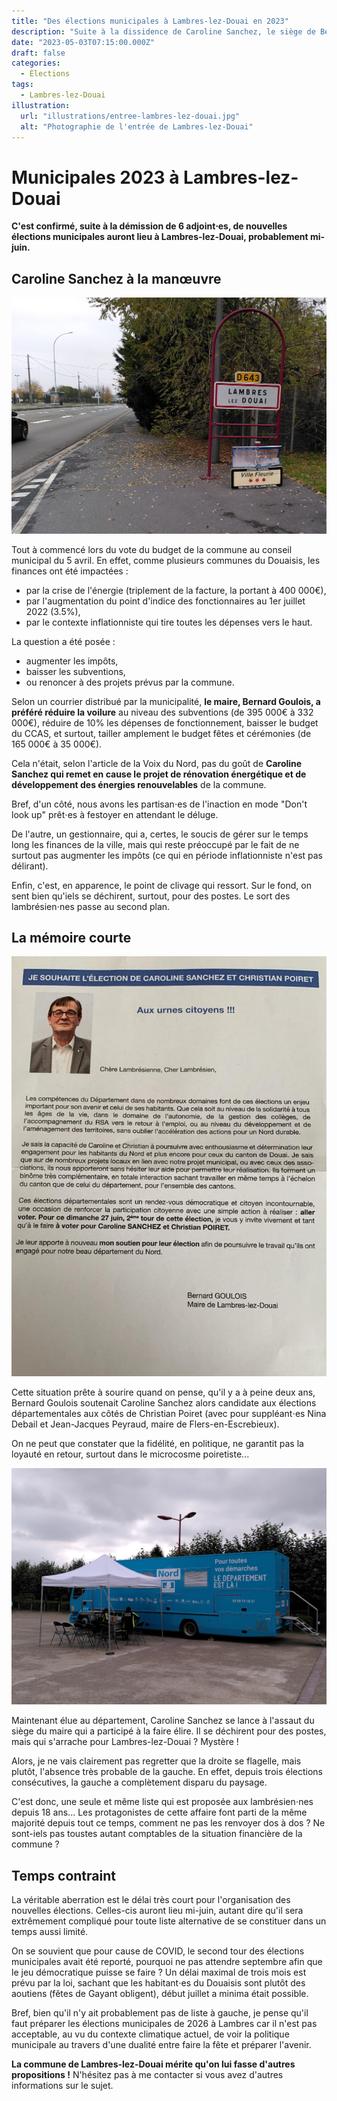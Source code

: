```yaml
---
title: "Des élections municipales à Lambres-lez-Douai en 2023"
description: "Suite à la dissidence de Caroline Sanchez, le siège de Bernard Goulois est remis en jeu."
date: "2023-05-03T07:15:00.000Z"
draft: false
categories:
  - Élections
tags:
  - Lambres-lez-Douai
illustration:
  url: "illustrations/entree-lambres-lez-douai.jpg"
  alt: "Photographie de l'entrée de Lambres-lez-Douai"
---
```


# Municipales 2023 à Lambres-lez-Douai

**C'est confirmé, suite à la démission de 6 adjoint⋅es, de nouvelles élections municipales auront lieu à Lambres-lez-Douai, probablement mi-juin.**

## Caroline Sanchez à la manœuvre

![Photographie de l'entrée de Lambres-lez-Douai](illustrations/entree-lambres-lez-douai.jpg "🖼➡️")

Tout à commencé lors du vote du budget de la commune au conseil municipal du 5 avril. En effet, comme plusieurs communes du Douaisis, les finances ont été impactées :
- par la crise de l'énergie (triplement de la facture, la portant à 400 000€),
- par l'augmentation du point d'indice des fonctionnaires au 1er juillet 2022 (3.5%),
- par le contexte inflationniste qui tire toutes les dépenses vers le haut.

La question a été posée :
- augmenter les impôts,
- baisser les subventions,
- ou renoncer à des projets prévus par la commune.

Selon un courrier distribué par la municipalité, **le maire, Bernard Goulois, a préféré réduire la voilure** au niveau des subventions (de 395 000€ à 332 000€), réduire de 10% les dépenses de fonctionnement, baisser le budget du CCAS, et surtout, tailler amplement le budget fêtes et cérémonies (de 165 000€ à 35 000€).

Cela n'était, selon l'article de la Voix du Nord, pas du goût de **Caroline Sanchez qui remet en cause le projet de rénovation énergétique et de développement des énergies renouvelables** de la commune.

Bref, d'un côté, nous avons les partisan⋅es de l'inaction en mode "Don't look up" prêt⋅es à festoyer en attendant le déluge.

De l'autre, un gestionnaire, qui a, certes, le soucis de gérer sur le temps long les finances de la ville, mais qui reste préoccupé par le fait de ne surtout pas augmenter les impôts (ce qui en période inflationniste n'est pas délirant).

Enfin, c'est, en apparence, le point de clivage qui ressort. Sur le fond, on sent bien qu'iels se déchirent, surtout, pour des postes. Le sort des lambrésien⋅nes passe au second plan.

## La mémoire courte

![Photographie du courrier de soutien de Bernard Goulois](illustrations/courrier-bernard-goulois.jpg)

Cette situation prête à sourire quand on pense, qu'il y a à peine deux ans, Bernard Goulois soutenait Caroline Sanchez alors candidate aux élections départementales aux côtés de Christian Poiret (avec pour suppléant⋅es Nina Debail et Jean-Jacques Peyraud, maire de Flers-en-Escrebieux).

On ne peut que constater que la fidélité, en politique, ne garantit pas la loyauté en retour, surtout dans le microcosme poiretiste...

![Photographie du camion "le département est là"](illustrations/le-departement-du-nord-est-la.jpg)

Maintenant élue au département, Caroline Sanchez se lance à l'assaut du siège du maire qui a participé à la faire élire. Il se déchirent pour des postes, mais qui s'arrache pour Lambres-lez-Douai ? Mystère !

Alors, je ne vais clairement pas regretter que la droite se flagelle, mais plutôt, l'absence très probable de la gauche. En effet, depuis trois élections consécutives, la gauche a complètement disparu du paysage.

C'est donc, une seule et même liste qui est proposée aux lambrésien⋅nes depuis 18 ans... Les protagonistes de cette affaire font parti de la même majorité depuis tout ce temps, comment ne pas les renvoyer dos à dos ? Ne sont-iels pas toustes autant comptables de la situation financière de la commune ?

## Temps contraint

La véritable aberration est le délai très court pour l'organisation des nouvelles élections. Celles-cis auront lieu mi-juin, autant dire qu'il sera extrêmement compliqué pour toute liste alternative de se constituer dans un temps aussi limité.

On se souvient que pour cause de COVID, le second tour des élections municipales avait été reporté, pourquoi ne pas attendre septembre afin que le jeu démocratique puisse se faire ? Un délai maximal de trois mois est prévu par la loi, sachant que les habitant⋅es du Douaisis sont plutôt des aoutiens (fêtes de Gayant obligent), début juillet a minima était possible.

Bref, bien qu'il n'y ait probablement pas de liste à gauche, je pense qu'il faut préparer les élections municipales de 2026 à Lambres car il n'est pas acceptable, au vu du contexte climatique actuel, de voir la politique municipale au travers d'une dualité entre faire la fête et préparer l'avenir.

**La commune de Lambres-lez-Douai mérite qu'on lui fasse d'autres propositions !** N'hésitez pas à me contacter si vous avez d'autres informations sur le sujet.
